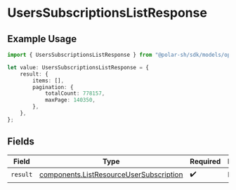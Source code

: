 # UsersSubscriptionsListResponse

## Example Usage

```typescript
import { UsersSubscriptionsListResponse } from "@polar-sh/sdk/models/operations";

let value: UsersSubscriptionsListResponse = {
    result: {
        items: [],
        pagination: {
            totalCount: 778157,
            maxPage: 140350,
        },
    },
};
```

## Fields

| Field                                                                                              | Type                                                                                               | Required                                                                                           | Description                                                                                        |
| -------------------------------------------------------------------------------------------------- | -------------------------------------------------------------------------------------------------- | -------------------------------------------------------------------------------------------------- | -------------------------------------------------------------------------------------------------- |
| `result`                                                                                           | [components.ListResourceUserSubscription](../../models/components/listresourceusersubscription.md) | :heavy_check_mark:                                                                                 | N/A                                                                                                |